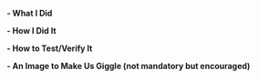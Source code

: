 <!--
Please provide the following information:
-->
**- What I Did**

**- How I Did It**

**- How to Test/Verify It**


**- An Image to Make Us Giggle (not mandatory but encouraged)**
